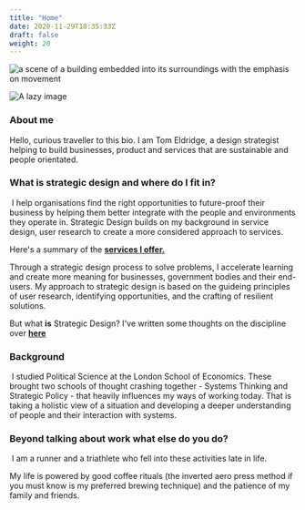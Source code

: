 ```yaml
---
title: "Home"
date: 2020-11-29T18:35:33Z
draft: false
weight: 20
---
```


![a scene of a building embedded into its surroundings with the emphasis on movement](/img/∏schneider_schumacher_100803_Skizze_Ausgrabung.jpg)

<img alt="A lazy image" class="lazy" data-src="∏schneider_schumacher_100803_Skizze_Ausgrabung.jpg" />

### About me

Hello, curious traveller to this bio. I am Tom Eldridge, a design strategist helping to build businesses, product and services that are sustainable and people orientated.
​​
### What is strategic design and where do I fit in? 
​​
I help organisations find the right opportunities to future-proof their business by helping them better integrate with the people and environments they operate in. Strategic Design builds on my background in service design, user research to create a more considered approach to services.

Here's a summary of the [**services I offer.**](/about/what-i-do/)

Through a strategic design process to solve problems, I accelerate learning and create more meaning for businesses, government bodies and their end-users. My approach to strategic design is based on the guideing principles of user research, identifying opportunities, and the crafting of resilient solutions. 
​​

But what **is** Strategic Design? I've written some thoughts on the discipline over **[here](/about/what-i-do/)**

### Background
​
I studied Political Science at the London School of Economics. These brought two schools of thought crashing together - Systems Thinking and Strategic Policy - that heavily influences my ways of working today. That is taking a holistic view of a situation and developing a deeper understanding of people and their interaction with systems.
​
### Beyond talking about work what else do you do?
​
I am a runner and a triathlete who fell into these activities late in life.


My life is powered by good coffee rituals (the inverted aero press method if you must know is my preferred brewing technique) and the patience of my family and friends.